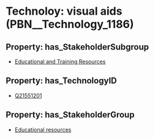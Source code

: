 # Technoloy: __visual aids__ (PBN__Technology_1186)

## Property: has_StakeholderSubgroup

* [Educational and Training Resources](PBN__TechSubgroup_39)

## Property: has_TechnologyID

* [Q21551201](Q21551201)

## Property: has_StakeholderGroup

* [Educational resources](PBN__TechGroup_11)

